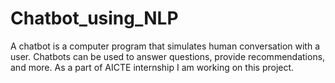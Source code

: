 # Chatbot_using_NLP
A chatbot is a computer program that simulates human conversation with a user. Chatbots can be used to answer questions, provide recommendations, and more. As a part of AICTE internship I am working on this project.
